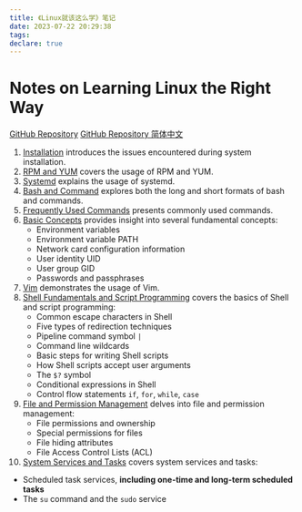 ```yaml
---
title: 《Linux就该这么学》笔记
date: 2023-07-22 20:29:38
tags:
declare: true
---
```

# Notes on Learning Linux the Right Way

[GitHub Repository](https://github.com/Corner430/Notes-on-Learning-Linux-the-Right-Way)
[GitHub Repository 简体中文](https://github.com/Corner430/Notes-on-Learning-Linux-the-Right-Way/blob/main/README_cn.md)<!--more-->

1. [Installation](https://github.com/Corner430/Notes-on-Learning-Linux-the-Right-Way/blob/main/1.installation.md) introduces the issues encountered during system installation.
2. [RPM and YUM](https://github.com/Corner430/Notes-on-Learning-Linux-the-Right-Way/blob/main/2.RPM_and_YUM.md) covers the usage of RPM and YUM.
3. [Systemd](https://github.com/Corner430/Notes-on-Learning-Linux-the-Right-Way/blob/main/3.systemd.md) explains the usage of systemd.
4. [Bash and Command](https://github.com/Corner430/Notes-on-Learning-Linux-the-Right-Way/blob/main/4.bash_and_command.md) explores both the long and short formats of bash and commands.
5. [Frequently Used Commands](https://github.com/Corner430/Notes-on-Learning-Linux-the-Right-Way/blob/main/5.frequently_command.md) presents commonly used commands.
6. [Basic Concepts](https://github.com/Corner430/Notes-on-Learning-Linux-the-Right-Way/blob/main/6.basic_concept.md) provides insight into several fundamental concepts:
   - Environment variables
   - Environment variable PATH
   - Network card configuration information
   - User identity UID
   - User group GID
   - Passwords and passphrases
7. [Vim](https://github.com/Corner430/Notes-on-Learning-Linux-the-Right-Way/blob/main/7.vim.md) demonstrates the usage of Vim.
8. [Shell Fundamentals and Script Programming](https://github.com/Corner430/Notes-on-Learning-Linux-the-Right-Way/blob/main/8.Shell_Fundamentals_and_Script_Programming.md) covers the basics of Shell and script programming:
   - Common escape characters in Shell
   - Five types of redirection techniques
   - Pipeline command symbol `|`
   - Command line wildcards
   - Basic steps for writing Shell scripts
   - How Shell scripts accept user arguments
   - The `$?` symbol
   - Conditional expressions in Shell
   - Control flow statements `if`, `for`, `while`, `case`
9. [File and Permission Management](https://github.com/Corner430/Notes-on-Learning-Linux-the-Right-Way/blob/main/9.File_and_Permission_Management.md) delves into file and permission management:
   - File permissions and ownership
   - Special permissions for files
   - File hiding attributes
   - File Access Control Lists (ACL)
10. [System Services and Tasks](https://github.com/Corner430/Notes-on-Learning-Linux-the-Right-Way/blob/main/10.System_Services_and_Tasks.md) covers system services and tasks:
   - Scheduled task services, **including one-time and long-term scheduled tasks**
   - The `su` command and the `sudo` service
